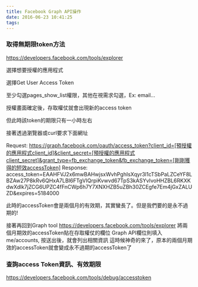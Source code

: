```yaml
---
title: Facebook Graph API操作
date: 2016-06-23 10:41:25
tags:
---
```


### 取得無期限token方法

https://developers.facebook.com/tools/explorer

選擇想要授權的應用程式

選擇Get User Access Token

至少勾選pages_show_list權限，其他在視需求勾選，Ex: email...

授權畫面確定後，存取權仗就會出現新的access token

但此時該token的期限只有一小時左右

接著透過瀏覽器或curl要求下面網址

Request:
https://graph.facebook.com/oauth/access_token?client_id=[預授權的應用程式client_id]&client_secret=[預授權的應用程式client_secret]&grant_type=fb_exchange_token&fb_exchange_token=[剛剛獲得的短效accessToken]
Response:
access_token=EAAHFVJ2x6mwBAHwjsxWvhPghIsXqyr3l1cTSbPaLZCeYF8LBZAw27P8kRv6QHxA7LBI6FTgVIQrpiKvwvd67TpS3kASYvIvoHHZBL6RKXKdwXdlk7jZCG6UPZC4fFnCWp6h7Y7XNXHZB5uZBh30ZCEgfe7Em4jGxZALUZD&expires=5184000

此時的accessToken會是兩個月的有效期，其實蠻長了。但是我們要的是永不過期的!

接著再回到Graph tool
https://developers.facebook.com/tools/explorer
將兩個月期效的accessToken貼在存取權仗的欄位
Graph API欄位則填入me/accounts, 按送出後，就會列出相關資訊
這時候神奇的來了，原本的兩個月期效的accessToken就會變成永不過期的accessToken了

### 查詢access Token資訊、有效期限

https://developers.facebook.com/tools/debug/accesstoken

